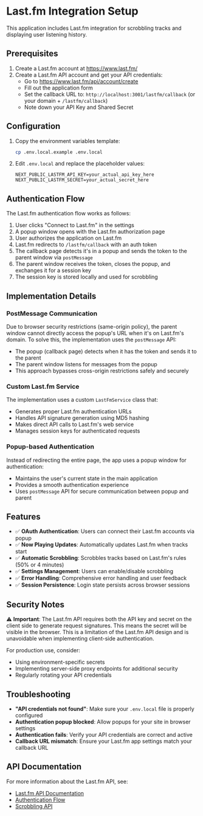 # Last.fm Integration Setup

This application includes Last.fm integration for scrobbling tracks and displaying user listening history.

## Prerequisites

1. Create a Last.fm account at https://www.last.fm/
2. Create a Last.fm API account and get your API credentials:
   - Go to https://www.last.fm/api/account/create
   - Fill out the application form
   - Set the callback URL to: `http://localhost:3001/lastfm/callback` (or your domain + `/lastfm/callback`)
   - Note down your API Key and Shared Secret

## Configuration

1. Copy the environment variables template:
   ```bash
   cp .env.local.example .env.local
   ```

2. Edit `.env.local` and replace the placeholder values:
   ```env
   NEXT_PUBLIC_LASTFM_API_KEY=your_actual_api_key_here
   NEXT_PUBLIC_LASTFM_SECRET=your_actual_secret_here
   ```

## Authentication Flow

The Last.fm authentication flow works as follows:

1. User clicks "Connect to Last.fm" in the settings
2. A popup window opens with the Last.fm authorization page
3. User authorizes the application on Last.fm
4. Last.fm redirects to `/lastfm/callback` with an auth token
5. The callback page detects it's in a popup and sends the token to the parent window via `postMessage`
6. The parent window receives the token, closes the popup, and exchanges it for a session key
7. The session key is stored locally and used for scrobbling

## Implementation Details

### PostMessage Communication

Due to browser security restrictions (same-origin policy), the parent window cannot directly access the popup's URL when it's on Last.fm's domain. To solve this, the implementation uses the `postMessage` API:

- The popup (callback page) detects when it has the token and sends it to the parent
- The parent window listens for messages from the popup
- This approach bypasses cross-origin restrictions safely and securely

### Custom Last.fm Service

The implementation uses a custom `LastFmService` class that:
- Generates proper Last.fm authentication URLs
- Handles API signature generation using MD5 hashing
- Makes direct API calls to Last.fm's web service
- Manages session keys for authenticated requests

### Popup-based Authentication

Instead of redirecting the entire page, the app uses a popup window for authentication:
- Maintains the user's current state in the main application
- Provides a smooth authentication experience
- Uses `postMessage` API for secure communication between popup and parent

## Features

- ✅ **OAuth Authentication**: Users can connect their Last.fm accounts via popup
- ✅ **Now Playing Updates**: Automatically updates Last.fm when tracks start
- ✅ **Automatic Scrobbling**: Scrobbles tracks based on Last.fm's rules (50% or 4 minutes)
- ✅ **Settings Management**: Users can enable/disable scrobbling
- ✅ **Error Handling**: Comprehensive error handling and user feedback
- ✅ **Session Persistence**: Login state persists across browser sessions

## Security Notes

⚠️ **Important**: The Last.fm API requires both the API key and secret on the client side to generate request signatures. This means the secret will be visible in the browser. This is a limitation of the Last.fm API design and is unavoidable when implementing client-side authentication.

For production use, consider:
- Using environment-specific secrets
- Implementing server-side proxy endpoints for additional security
- Regularly rotating your API credentials

## Troubleshooting

- **"API credentials not found"**: Make sure your `.env.local` file is properly configured
- **Authentication popup blocked**: Allow popups for your site in browser settings
- **Authentication fails**: Verify your API credentials are correct and active
- **Callback URL mismatch**: Ensure your Last.fm app settings match your callback URL

## API Documentation

For more information about the Last.fm API, see:
- [Last.fm API Documentation](https://www.last.fm/api)
- [Authentication Flow](https://www.last.fm/api/authentication)
- [Scrobbling API](https://www.last.fm/api/scrobbling)
